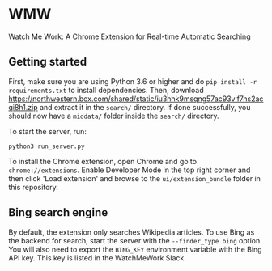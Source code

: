 # WMW
Watch Me Work: A Chrome Extension for Real-time Automatic Searching

## Getting started

First, make sure you are using Python 3.6 or higher and do `pip install -r requirements.txt` to install dependencies.  Then, download https://northwestern.box.com/shared/static/iu3hhk9msqng57ac93vlf7ns2acqi8h1.zip and extract it in the `search/` directory.  If done successfully, you should now have a `middata/` folder inside the `search/` directory.

To start the server, run:
```
python3 run_server.py
```

To install the Chrome extension, open Chrome and go to `chrome://extensions`.  Enable Developer Mode in the top right corner and then click 'Load extension' and browse to the `ui/extension_bundle` folder in this repository.

## Bing search engine
By default, the extension only searches Wikipedia articles.  To use Bing as the backend for search, start the server with the `--finder_type bing` option.  You will also need to export the `BING_KEY` environment variable with the Bing API key.  This key is listed in the WatchMeWork Slack.
